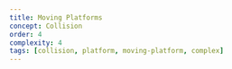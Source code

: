 ```yaml
---
title: Moving Platforms
concept: Collision
order: 4
complexity: 4
tags: [collision, platform, moving-platform, complex]
---
```

